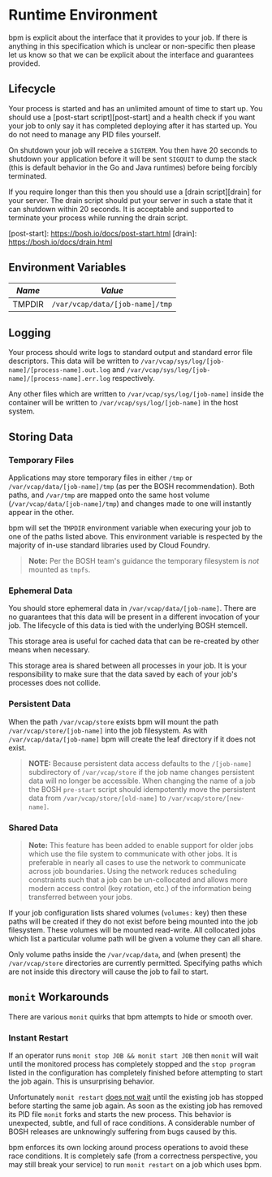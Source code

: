 # Runtime Environment

bpm is explicit about the interface that it provides to your job. If there is
anything in this specification which is unclear or non-specific then please let
us know so that we can be explicit about the interface and guarantees provided.

## Lifecycle

Your process is started and has an unlimited amount of time to start up. You
should use a [post-start script][post-start] and a health check if you want
your job to only say it has completed deploying after it has started up. You do
not need to manage any PID files yourself.

On shutdown your job will receive a `SIGTERM`. You then have 20 seconds to
shutdown your application before it will be sent `SIGQUIT` to dump the stack
(this is default behavior in the Go and Java runtimes) before being forcibly
terminated.

If you require longer than this then you should use a [drain script][drain] for
your server. The drain script should put your server in such a state that it
can shutdown within 20 seconds. It is acceptable and supported to terminate
your process while running the drain script.

[post-start]: https://bosh.io/docs/post-start.html [drain]:
https://bosh.io/docs/drain.html

## Environment Variables

| *Name* | *Value*                                            |
|--------|----------------------------------------------------|
| TMPDIR | `/var/vcap/data/[job-name]/tmp`                    |

## Logging

Your process should write logs to standard output and standard error file
descriptors. This data will be written to
`/var/vcap/sys/log/[job-name]/[process-name].out.log` and
`/var/vcap/sys/log/[job-name]/[process-name].err.log` respectively.

Any other files which are written to `/var/vcap/sys/log/[job-name]` inside the
container will be written to `/var/vcap/sys/log/[job-name]` in the host system.

## Storing Data

### Temporary Files

Applications may store temporary files in either `/tmp` or
`/var/vcap/data/[job-name]/tmp` (as per the BOSH recommendation). Both paths,
and `/var/tmp` are mapped onto the same host volume
(`/var/vcap/data/[job-name]/tmp`) and changes made to one will instantly appear
in the other.

bpm will set the `TMPDIR` environment variable when execuring your job to one
of the paths listed above. This environment variable is respected by the
majority of in-use standard libraries used by Cloud Foundry.

> **Note:** Per the BOSH team's guidance the temporary filesystem is *not*
> mounted as `tmpfs`.

### Ephemeral Data

You should store ephemeral data in `/var/vcap/data/[job-name]`. There are no
guarantees that this data will be present in a different invocation of your
job.  The lifecycle of this data is tied with the underlying BOSH stemcell.

This storage area is useful for cached data that can be re-created by other
means when necessary.

This storage area is shared between all processes in your job. It is your
responsibility to make sure that the data saved by each of your job's processes
does not collide.

### Persistent Data

When the path `/var/vcap/store` exists bpm will mount the path
`/var/vcap/store/[job-name]` into the job filesystem. As with
`/var/vcap/data/[job-name]` bpm will create the leaf directory if it does not
exist.

> **NOTE:** Because persistent data access defaults to the `/[job-name]`
> subdirectory of `/var/vcap/store` if the job name changes persistent data
> will no longer be accessible.  When changing the name of a job the BOSH
> `pre-start` script should idempotently move the persistent data from
> `/var/vcap/store/[old-name]` to `/var/vcap/store/[new-name]`.

### Shared Data

> **Note:** This feature has been added to enable support for older jobs which
> use the file system to communicate with other jobs. It is preferable in
> nearly all cases to use the network to communicate across job boundaries.
> Using the network reduces scheduling constraints such that a job can be
> un-collocated and allows more modern access control (key rotation, etc.) of
> the information being transferred between your jobs.

If your job configuration lists shared volumes (`volumes:` key) then these
paths will be created if they do not exist before being mounted into the job
filesystem. These volumes will be mounted read-write. All collocated jobs which
list a particular volume path will be given a volume they can all share.

Only volume paths inside the `/var/vcap/data`, and (when present) the
`/var/vcap/store` directories are currently permitted. Specifying paths which
are not inside this directory will cause the job to fail to start.

## `monit` Workarounds

There are various `monit` quirks that bpm attempts to hide or smooth over.

### Instant Restart

If an operator runs `monit stop JOB && monit start JOB` then `monit` will wait
until the monitored process has completely stopped and the `stop program`
listed in the configuration has completely finished before attempting to start
the job again. This is unsurprising behavior.

Unfortunately `monit restart` [does not wait][monit-mail] until the existing
job has stopped before starting the same job again. As soon as the existing job
has removed its PID file `monit` forks and starts the new process. This
behavior is unexpected, subtle, and full of race conditions. A considerable
number of BOSH releases are unknowingly suffering from bugs caused by this.

bpm enforces its own locking around process operations to avoid these race
conditions. It is completely safe (from a correctness perspective, you may
still break your service) to run `monit restart` on a job which uses bpm.

[monit-mail]: https://lists.nongnu.org/archive/html/monit-general/2012-09/msg00103.html
